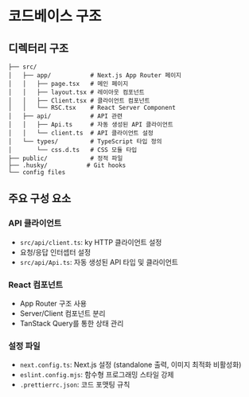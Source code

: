 # 코드베이스 구조

## 디렉터리 구조
```
├── src/
│   ├── app/           # Next.js App Router 페이지
│   │   ├── page.tsx   # 메인 페이지
│   │   ├── layout.tsx # 레이아웃 컴포넌트
│   │   ├── Client.tsx # 클라이언트 컴포넌트
│   │   └── RSC.tsx    # React Server Component
│   ├── api/           # API 관련
│   │   ├── Api.ts     # 자동 생성된 API 클라이언트
│   │   └── client.ts  # API 클라이언트 설정
│   └── types/         # TypeScript 타입 정의
│       └── css.d.ts   # CSS 모듈 타입
├── public/            # 정적 파일
├── .husky/           # Git hooks
└── config files
```

## 주요 구성 요소

### API 클라이언트
- `src/api/client.ts`: ky HTTP 클라이언트 설정
- 요청/응답 인터셉터 설정
- `src/api/Api.ts`: 자동 생성된 API 타입 및 클라이언트

### React 컴포넌트
- App Router 구조 사용
- Server/Client 컴포넌트 분리
- TanStack Query를 통한 상태 관리

### 설정 파일
- `next.config.ts`: Next.js 설정 (standalone 출력, 이미지 최적화 비활성화)
- `eslint.config.mjs`: 함수형 프로그래밍 스타일 강제
- `.prettierrc.json`: 코드 포맷팅 규칙